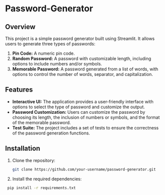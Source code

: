# Password-Generator

## Overview

This project is a simple password generator built using Streamlit. It allows users to generate three types of passwords:

1. **Pin Code:** A numeric pin code.
2. **Random Password:** A password with customizable length, including options to include numbers and/or symbols.
3. **Memorable Password:** A password generated from a list of words, with options to control the number of words, separator, and capitalization.

## Features

- **Interactive UI:** The application provides a user-friendly interface with options to select the type of password and customize the output.
- **Password Customization:** Users can customize the password by choosing its length, the inclusion of numbers or symbols, and the format of the memorable password.
- **Test Suite:** The project includes a set of tests to ensure the correctness of the password generation functions.

## Installation

1. Clone the repository:

   ```bash
   git clone https://github.com/your-username/password-generator.git

2. Install the required dependencies:
  ```bash
   pip install -r requirements.txt
